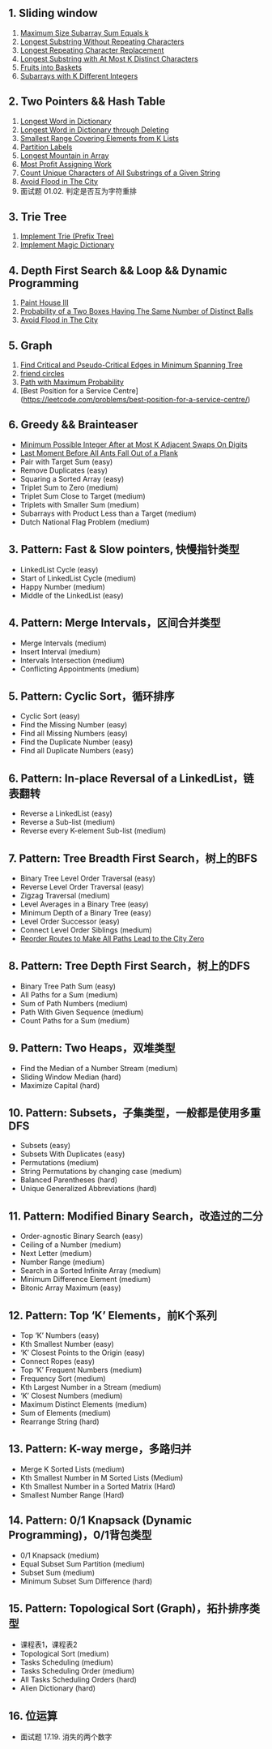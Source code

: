 ## 1. Sliding window
1. [Maximum Size Subarray Sum Equals k](https://leetcode.com/problems/maximum-size-subarray-sum-equals-k/)
2. [Longest Substring Without Repeating Characters](https://leetcode.com/problems/longest-substring-without-repeating-characters/)
3. [Longest Repeating Character Replacement](https://leetcode.com/problems/longest-repeating-character-replacement/)
4. [Longest Substring with At Most K Distinct Characters](https://leetcode.com/problems/longest-substring-with-at-most-k-distinct-characters/)
5. [Fruits into Baskets](https://leetcode.com/problems/fruit-into-baskets/)
6. [Subarrays with K Different Integers](https://leetcode.com/problems/subarrays-with-k-different-integers/)

## 2. Two Pointers && Hash Table

1. [Longest Word in Dictionary](https://leetcode.com/problems/longest-word-in-dictionary/)
2. [Longest Word in Dictionary through Deleting](https://leetcode.com/problems/longest-word-in-dictionary-through-deleting/)
3. [Smallest Range Covering Elements from K Lists](https://leetcode.com/problems/smallest-range-covering-elements-from-k-lists/)
4. [Partition Labels](https://leetcode.com/problems/partition-labels/)
5. [Longest Mountain in Array](https://leetcode.com/problems/longest-mountain-in-array/)
6. [Most Profit Assigning Work](https://leetcode.com/problems/most-profit-assigning-work/)
7. [Count Unique Characters of All Substrings of a Given String](https://leetcode.com/problems/count-unique-characters-of-all-substrings-of-a-given-string/)
8. [Avoid Flood in The City](https://leetcode.com/problems/avoid-flood-in-the-city/)
9. 面试题 01.02. 判定是否互为字符重排

## 3. Trie Tree
1. [Implement Trie (Prefix Tree)](https://leetcode.com/problems/implement-trie-prefix-tree/)
2. [Implement Magic Dictionary](https://leetcode.com/problems/implement-magic-dictionary/)

## 4. Depth First Search && Loop && Dynamic Programming
1. [Paint House III](https://leetcode.com/problems/paint-house-iii/)
2. [Probability of a Two Boxes Having The Same Number of Distinct Balls](https://leetcode.com/problems/probability-of-a-two-boxes-having-the-same-number-of-distinct-balls/)
3. [Avoid Flood in The City](https://leetcode.com/problems/avoid-flood-in-the-city/)

## 5. Graph
1. [Find Critical and Pseudo-Critical Edges in Minimum Spanning Tree](https://leetcode.com/problems/find-critical-and-pseudo-critical-edges-in-minimum-spanning-tree/)
2. [friend circles](https://leetcode.com/problems/friend-circles/)
3. [Path with Maximum Probability](https://leetcode.com/problems/path-with-maximum-probability/)
4. [Best Position for a Service Centre] (https://leetcode.com/problems/best-position-for-a-service-centre/)

## 6. Greedy && Brainteaser
- [Minimum Possible Integer After at Most K Adjacent Swaps On Digits](https://leetcode.com/problems/minimum-possible-integer-after-at-most-k-adjacent-swaps-on-digits/)
- [Last Moment Before All Ants Fall Out of a Plank](https://leetcode.com/problems/last-moment-before-all-ants-fall-out-of-a-plank/)
- Pair with Target Sum (easy)
- Remove Duplicates (easy)
- Squaring a Sorted Array (easy)
- Triplet Sum to Zero (medium)
- Triplet Sum Close to Target (medium)
- Triplets with Smaller Sum (medium)
- Subarrays with Product Less than a Target (medium)
- Dutch National Flag Problem (medium)




## 3. Pattern: Fast & Slow pointers, 快慢指针类型
- LinkedList Cycle (easy)
- Start of LinkedList Cycle (medium)
- Happy Number (medium)
- Middle of the LinkedList (easy)

## 4. Pattern: Merge Intervals，区间合并类型
- Merge Intervals (medium)
- Insert Interval (medium)
- Intervals Intersection (medium)
- Conflicting Appointments (medium)



## 5. Pattern: Cyclic Sort，循环排序
- Cyclic Sort (easy)
- Find the Missing Number (easy)
- Find all Missing Numbers (easy)
- Find the Duplicate Number (easy)
- Find all Duplicate Numbers (easy)


## 6. Pattern: In-place Reversal of a LinkedList，链表翻转
- Reverse a LinkedList (easy)
- Reverse a Sub-list (medium)
- Reverse every K-element Sub-list (medium)



## 7. Pattern: Tree Breadth First Search，树上的BFS
- Binary Tree Level Order Traversal (easy)
- Reverse Level Order Traversal (easy)
- Zigzag Traversal (medium)
- Level Averages in a Binary Tree (easy)
- Minimum Depth of a Binary Tree (easy)
- Level Order Successor (easy)
- Connect Level Order Siblings (medium)
- [Reorder Routes to Make All Paths Lead to the City Zero](https://leetcode.com/problems/reorder-routes-to-make-all-paths-lead-to-the-city-zero/)


## 8. Pattern: Tree Depth First Search，树上的DFS
- Binary Tree Path Sum (easy)
- All Paths for a Sum (medium)
- Sum of Path Numbers (medium)
- Path With Given Sequence (medium)
- Count Paths for a Sum (medium)



## 9. Pattern: Two Heaps，双堆类型
- Find the Median of a Number Stream (medium)
- Sliding Window Median (hard)
- Maximize Capital (hard)


## 10. Pattern: Subsets，子集类型，一般都是使用多重DFS
- Subsets (easy)
- Subsets With Duplicates (easy)
- Permutations (medium)
- String Permutations by changing case (medium)
- Balanced Parentheses (hard)
- Unique Generalized Abbreviations (hard)


## 11. Pattern: Modified Binary Search，改造过的二分
- Order-agnostic Binary Search (easy)
- Ceiling of a Number (medium)
- Next Letter (medium)
- Number Range (medium)
- Search in a Sorted Infinite Array (medium)
- Minimum Difference Element (medium)
- Bitonic Array Maximum (easy)



## 12. Pattern: Top ‘K’ Elements，前K个系列
- Top ‘K’ Numbers (easy)
- Kth Smallest Number (easy)
- ‘K’ Closest Points to the Origin (easy)
- Connect Ropes (easy)
- Top ‘K’ Frequent Numbers (medium)
- Frequency Sort (medium)
- Kth Largest Number in a Stream (medium)
- ‘K’ Closest Numbers (medium)
- Maximum Distinct Elements (medium)
- Sum of Elements (medium)
- Rearrange String (hard)



## 13. Pattern: K-way merge，多路归并
- Merge K Sorted Lists (medium)
- Kth Smallest Number in M Sorted Lists (Medium)
- Kth Smallest Number in a Sorted Matrix (Hard)
- Smallest Number Range (Hard)



## 14. Pattern: 0/1 Knapsack (Dynamic Programming)，0/1背包类型
- 0/1 Knapsack (medium)
- Equal Subset Sum Partition (medium)
- Subset Sum (medium)
- Minimum Subset Sum Difference (hard)



## 15. Pattern: Topological Sort (Graph)，拓扑排序类型
- 课程表1，课程表2
- Topological Sort (medium)
- Tasks Scheduling (medium)
- Tasks Scheduling Order (medium)
- All Tasks Scheduling Orders (hard)
- Alien Dictionary (hard)

## 16. 位运算
- 面试题 17.19. 消失的两个数字


